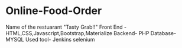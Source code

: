 # Online-Food-Order
Name of the restuarant "Tasty Grab!!"
Front End - HTML,CSS,Javascript,Bootstrap,Materialize 
Backend- PHP
Database- MYSQL
Used tool- Jenkins
selenium
